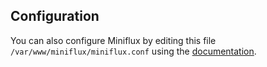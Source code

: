 ## Configuration

You can also configure Miniflux by editing this file `/var/www/miniflux/miniflux.conf` using the [documentation](https://miniflux.app/docs/configuration.html).